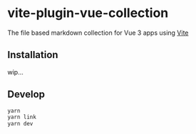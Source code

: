 # vite-plugin-vue-collection

The file based markdown collection for Vue 3 apps using [Vite](https://github.com/vitejs/vite)

## Installation

wip...

## Develop

```bash
yarn
yarn link
yarn dev
```
